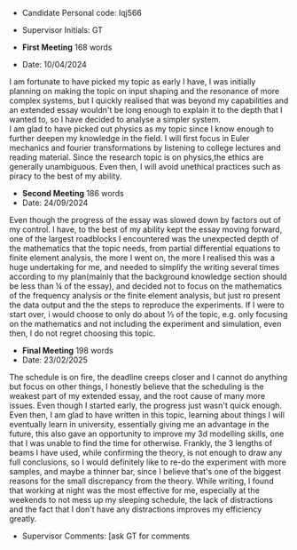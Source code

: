 - Candidate Personal code: lqj566
- Supervisor Initials: GT

- **First Meeting** 168 words
- Date: 10/04/2024

I am fortunate to have picked my topic as early I have, I was initially planning on making the topic on input shaping and the resonance of more complex systems, but I quickly realised that was beyond my capabilities and an extended essay wouldn't be long enough to explain it to the depth that I wanted to, so I have decided to analyse a simpler system.  
I am glad to have picked out physics as my topic since I know enough to further deepen my knowledge in the field. I will first focus in Euler mechanics and fourier transformations by listening to college lectures and reading material.
Since the research topic is on physics,the ethics are generally unambiguous. Even then, I will avoid unethical practices such as piracy to the best of my ability.


- **Second Meeting** 186 words
- Date: 24/09/2024

Even though the progress of the essay was slowed down by factors out of my control. I have, to the best of my ability kept the essay moving forward, one of the largest roadblocks I encountered was the unexpected depth of the mathematics that the topic needs, from partial differential equations to finite element analysis, the more I went on, the more I realised this was a huge undertaking for me, and needed to simplify the writing several times according to my plan(mainly that the background knowledge section should be less than ¼ of the essay), and decided not to focus on the mathematics of the frequency analysis or the finite element analysis, but just ro present the data output and the the steps to reproduce the experiments. If I were to start over, i would choose to only do about ⅓ of the topic, e.g. only focusing on the mathematics and not including the experiment and simulation, even then, I do not regret choosing this topic.


- **Final Meeting** 198 words
- Date: 23/02/2025

The schedule is on fire, the deadline creeps closer and I cannot do anything but focus on other things, I honestly believe that the scheduling is the weakest part of my extended essay, and the root cause of many more issues. Even though I started early, the progress just wasn't quick enough. Even then, I am glad to have written in this topic, learning about things I will eventually learn in university, essentially giving me an advantage in the future, this also gave an opportunity to improve my 3d modelling skills, one that I was unable to find the time for otherwise. Frankly, the 3 lengths of beams I have used, while confirming the theory, is not enough to draw any full conclusions, so I would definitely like to re-do the experiment with more samples, and maybe a thinner bar, since I believe that's one of the biggest reasons for the small discrepancy from the theory.
While writing, I found that working at night was the most effective for me, especially at the weekends to not mess up my sleeping schedule, the lack of distractions and the fact that I don't have any distractions improves my efficiency greatly.


- Supervisor Comments: 
[ask GT for comments